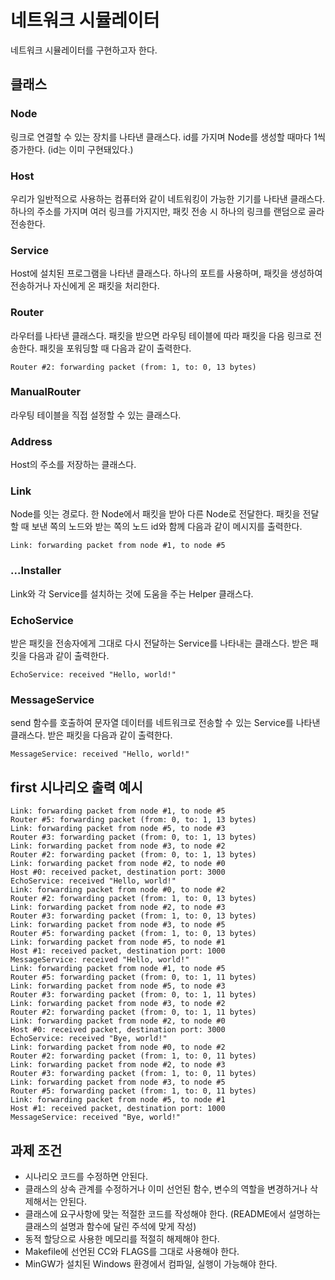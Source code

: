 # 네트워크 시뮬레이터

네트워크 시뮬레이터를 구현하고자 한다.


## 클래스

### Node
링크로 연결할 수 있는 장치를 나타낸 클래스다. id를 가지며 Node를 생성할 때마다 1씩 증가한다. (id는 이미 구현돼있다.)

### Host
우리가 일반적으로 사용하는 컴퓨터와 같이 네트워킹이 가능한 기기를 나타낸 클래스다. 하나의 주소를 가지며 여러 링크를 가지지만, 패킷 전송 시 하나의 링크를 랜덤으로 골라 전송한다.

### Service
Host에 설치된 프로그램을 나타낸 클래스다. 하나의 포트를 사용하며, 패킷을 생성하여 전송하거나 자신에게 온 패킷을 처리한다.

### Router
라우터를 나타낸 클래스다. 패킷을 받으면 라우팅 테이블에 따라 패킷을 다음 링크로 전송한다. 패킷을 포워딩할 때 다음과 같이 출력한다.

```
Router #2: forwarding packet (from: 1, to: 0, 13 bytes)
```

### ManualRouter
라우팅 테이블을 직접 설정할 수 있는 클래스다.

### Address
Host의 주소를 저장하는 클래스다.

### Link
Node를 잇는 경로다. 한 Node에서 패킷을 받아 다른 Node로 전달한다. 패킷을 전달할 때 보낸 쪽의 노드와 받는 쪽의 노드 id와 함께 다음과 같이 메시지를 출력한다.
```
Link: forwarding packet from node #1, to node #5
```

### ...Installer
Link와 각 Service를 설치하는 것에 도움을 주는 Helper 클래스다.

### EchoService
받은 패킷을 전송자에게 그대로 다시 전달하는 Service를 나타내는 클래스다. 받은 패킷을 다음과 같이 출력한다.
```
EchoService: received "Hello, world!"
```

### MessageService
send 함수를 호출하여 문자열 데이터를 네트워크로 전송할 수 있는 Service를 나타낸 클래스다. 받은 패킷을 다음과 같이 출력한다.
```
MessageService: received "Hello, world!"
```

## first 시나리오 출력 예시
```
Link: forwarding packet from node #1, to node #5
Router #5: forwarding packet (from: 0, to: 1, 13 bytes)
Link: forwarding packet from node #5, to node #3
Router #3: forwarding packet (from: 0, to: 1, 13 bytes)
Link: forwarding packet from node #3, to node #2
Router #2: forwarding packet (from: 0, to: 1, 13 bytes)
Link: forwarding packet from node #2, to node #0
Host #0: received packet, destination port: 3000
EchoService: received "Hello, world!"
Link: forwarding packet from node #0, to node #2
Router #2: forwarding packet (from: 1, to: 0, 13 bytes)
Link: forwarding packet from node #2, to node #3
Router #3: forwarding packet (from: 1, to: 0, 13 bytes)
Link: forwarding packet from node #3, to node #5
Router #5: forwarding packet (from: 1, to: 0, 13 bytes)
Link: forwarding packet from node #5, to node #1
Host #1: received packet, destination port: 1000
MessageService: received "Hello, world!"
Link: forwarding packet from node #1, to node #5
Router #5: forwarding packet (from: 0, to: 1, 11 bytes)
Link: forwarding packet from node #5, to node #3
Router #3: forwarding packet (from: 0, to: 1, 11 bytes)
Link: forwarding packet from node #3, to node #2
Router #2: forwarding packet (from: 0, to: 1, 11 bytes)
Link: forwarding packet from node #2, to node #0
Host #0: received packet, destination port: 3000
EchoService: received "Bye, world!"
Link: forwarding packet from node #0, to node #2
Router #2: forwarding packet (from: 1, to: 0, 11 bytes)
Link: forwarding packet from node #2, to node #3
Router #3: forwarding packet (from: 1, to: 0, 11 bytes)
Link: forwarding packet from node #3, to node #5
Router #5: forwarding packet (from: 1, to: 0, 11 bytes)
Link: forwarding packet from node #5, to node #1
Host #1: received packet, destination port: 1000
MessageService: received "Bye, world!"
```

## 과제 조건
- 시나리오 코드를 수정하면 안된다.
- 클래스의 상속 관계를 수정하거나 이미 선언된 함수, 변수의 역할을 변경하거나 삭제해서는 안된다.
- 클래스에 요구사항에 맞는 적절한 코드를 작성해야 한다. (README에서 설명하는 클래스의 설명과 함수에 달린 주석에 맞게 작성)
- 동적 할당으로 사용한 메모리를 적절히 해제해야 한다.
- Makefile에 선언된 CC와 FLAGS를 그대로 사용해야 한다.
- MinGW가 설치된 Windows 환경에서 컴파일, 실행이 가능해야 한다.